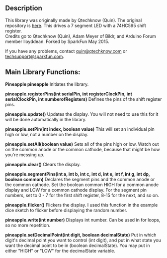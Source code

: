 Description
------------

This library was originally made by Qtechknow (Quin). The original repository is [here](https://github.com/Qtechknow/Arduino-Libraries). 
This drives a 7 segment LED with a 74HC595 shift register.  
Credits go to Qtechknow (Quin), Adam Meyer of Bildr, and Arduino Forum member lloyddean. 
Forked by SparkFun May 2015. 
 
If you have any problems, contact quin@qtechknow.com or techsupport@sparkfun.com.  

Main Library Functions:
----------------------

**Pineapple pineapple**
	Initiates the library.

**pineapple.registerPins(int serialPin, int registerClockPin, int serialClockPin, int 		numberofRegisters)**
		Defines the pins of the shift register pins.

**pineapple.update()**
	Updates the display.  You will not need to use this for it will be done automatically in the library.

**pineapple.setPin(int index, boolean value)**
	This will set an individual pin high or low, not a number on the display.

**pineapple.setAll(boolean value)**
	Sets all of the pins high or low.  Watch out on the common anode or the common cathode, because that might be how you're messing up.

**pineapple.clear()**
	Clears the display.

**pineapple.segmentPins(int a, int b, int c, int d, int e, int f, int g, int dp, boolean common)**
		Declares the segment pins and the common anode or the common cathode.  Set the boolean common HIGH for a common anode display and LOW for a common cathode display.  For the segment pin numbers, set to 0 - 7 for the first shift register, 8-15 for the next, and so on.

**pineapple.flicker()**
	Flickers the display.  I used this function in the example dice sketch to flicker before displaying the random number.

**pineapple.write(int number)**
	Displays int number.  Can be used in for loops, so no more repetition.  

**pineapple.setDecimalPoint(int digit, boolean decimalState)**
	Put in which digit's decimal point you want to control (int digit), and put in what state you want the decimal point to be in (boolean decimalState).  You may put in either "HIGH" or "LOW" for the decimalState variable.